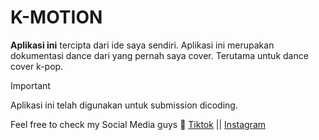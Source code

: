 # K-MOTION
**Aplikasi ini** tercipta dari ide saya sendiri. Aplikasi ini merupakan dokumentasi dance dari yang pernah saya cover. Terutama untuk dance cover k-pop.

> [!IMPORTANT]
> Aplikasi ini telah digunakan untuk submission dicoding.

Feel free to check my Social Media guys 🐨
[Tiktok](https://www.tiktok.com/@selotiptip?) || [Instagram](https://instagram.com/di.vayaa?igshid=MzRlODBiNWFlZA%20)
